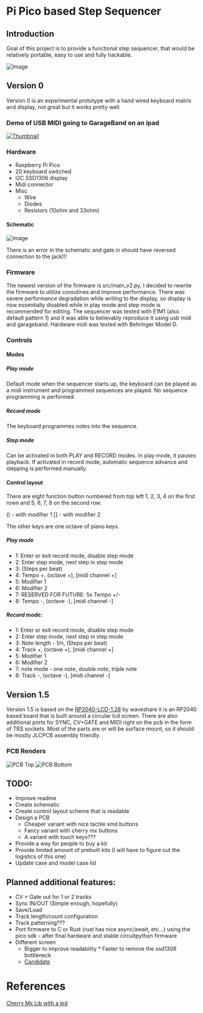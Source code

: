 # Pi Pico based Step Sequencer

## Introduction

Goal of this project is to provide a functional step sequencer, that would be relatively portable, easy to use and fully hackable.

![Image](graphics/V0.jpeg)

## Version 0

Version 0 is an experimental prototype with a hand wired keyboard matrix and display, not great but it works pretty well.

### Demo of USB MIDI going to GarageBand on an ipad

[![Thumbnail](graphics/DemoVideo.jpeg)](https://www.youtube.com/watch?v=seA91Q_EiBI)

### Hardware

* Raspberry Pi Pico
* 20 keyboard switched
* I2C SSD1306 display
* Midi connector
* Misc
    * Wire
    * Diodes
    * Resistors (10ohm and 33ohm)

#### Schematic

![Image](graphics/PiPicoSequencerV0_Schematic.png)

There is an error in the schematic and gate in should have reversed connection to the jack!!!

### Firmware

The newest version of the firmware is src/main_v2.py, I decided to rewrite the firmware to utilize coroutines and improve performance. There was severe performance degradation while writing to the display, so display is now essentially disabled while in play mode and step mode is recommended for editing. The sequencer was tested with E1M1 (also default pattern 1) and it was able to believably reproduce it using usb midi and garageband. Hardware midi was tested with Behringer Model D.

### Controls

#### Modes

##### Play mode

Default mode when the sequencer starts up, the keyboard can be played as a midi instrument and programmed sequences are played. No sequence programming is performed.

##### Record mode

The keyboard programmes notes into the sequence.

##### Step mode

Can be activated in both PLAY and RECORD modes. In play mode, it pauses playback. If activated in record mode, automatic sequence advance and stepping is performed manually.

#### Control layout

There are eight function button numbered from top left 1, 2, 3, 4 on the first rown and 5, 6, 7, 8 on the second row.

() - with modifier 1
[] - with modifier 2

The other keys are one octave of piano keys.

##### Play mode

* 1: Enter or exit record mode, disable step mode
* 2: Enter step mode, next step in step mode
* 3: (Steps per beat)
* 4: Tempo +, (octave +), [midi channel +]
* 5: Modifier 1
* 6: Modifier 2
* 7: RESERVED FOR FUTURE: 5x Tempo +/- 
* 8: Tempo -, (octave -), [midi channel -]

##### Record mode:

* 1: Enter or exit record mode, disable step mode
* 2: Enter step mode, next step in step mode
* 3: Note length - 1/n, (Steps per beat)
* 4: Track +, (octave +), [midi channel +]
* 5: Modifier 1
* 6: Modifier 2
* 7: note mode - one note, double note, triple note
* 8: Track -, (octave -), [midi channel -]

## Version 1.5

Version 1.5 is based on the [RP2040-LCD-1.28](https://www.waveshare.com/wiki/RP2040-LCD-1.28) by waveshare it is an RP2040 based board that is built around a circular lcd screen. There are also additional ports for SYNC, CV+GATE and MIDI right on the pcb in the form of TRS sockets. Most of the parts are or will be surface mount, so it should be mostly JLCPCB assembly friendly.

### PCB Renders

![PCB Top](graphics/V1_PCB.png)
![PCB Bottom](graphics/V1_PCB_2.png)

## TODO:
* Improve readme
* Create schematic
* Create control layout scheme that is readable
* Design a PCB
    * Cheaper variant with nice tactile smd buttons
    * Fancy variant with cherry mx buttons
    * A variant with touch keys???
* Provide a way for people to buy a kit
* Provide limited amount of prebuilt kits (I will have to figure out the logistics of this one)
* Update case and model case lid

## Planned additional features:
* CV + Gate out for 1 or 2 tracks
* Sync IN/OUT (Simple enough, hopefully)
* Save/Load
* Track length/count configuration
* Track patterning???
* Port firmware to C or Rust (rust has nice async/await, etc...) using the pico sdk - after final hardware and stable circuitpython firmware
* Different screen
    * Bigger to improve readability
    * Faster to remove the ssd1306 bottleneck
    * [Candidate](https://www.aliexpress.com/item/1005004726017957.html?spm=a2g0o.productlist.main.1.73256cc5ZJRNvi&algo_pvid=fc51ccc0-c17f-4f8f-9461-e13a99c78fd2&algo_exp_id=fc51ccc0-c17f-4f8f-9461-e13a99c78fd2-0&pdp_ext_f=%7B%22sku_id%22%3A%2212000030244707593%22%7D&pdp_npi=3%40dis%21USD%214.34%213.82%21%21%21%21%21%402100bbf516785644742137121d06f5%2112000030244707593%21sea%21CZ%21740805232&curPageLogUid=Dx2WB20pU3aQ)

# References

[Cherry Mx Lib with a led](https://github.com/sszczep/Cherry-MX-Breakout-Board)